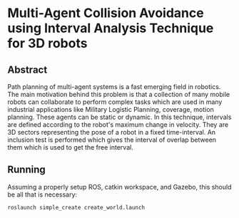 Multi-Agent Collision Avoidance using Interval Analysis Technique for 3D robots
===============================================================================

Abstract
--------

Path planning of multi-agent systems is a fast emerging field in robotics. The main motivation behind this problem is that a collection of many mobile robots can collaborate to perform complex tasks which are used in many industrial applications like Military Logistic Planning, coverage, motion planning. These agents can be static or dynamic. In this technique, intervals are defined according to the robot's maximum change in velocity. They are 3D sectors representing the pose of a robot in a fixed time-interval. An inclusion test is performed which gives the interval of overlap between them which is used to get the free interval.

Running
-------

Assuming a properly setup ROS, catkin workspace, and Gazebo, this should be all that is necessary:

`roslaunch simple_create create_world.launch`

